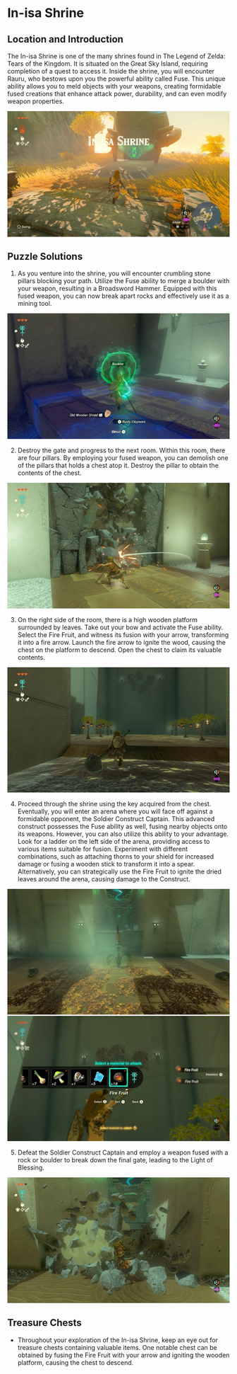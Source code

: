 # In-isa Shrine

## Location and Introduction
The In-isa Shrine is one of the many shrines found in The Legend of Zelda: Tears of the Kingdom. It is situated on the Great Sky Island, requiring completion of a quest to access it. Inside the shrine, you will encounter Rauru, who bestows upon you the powerful ability called Fuse. This unique ability allows you to meld objects with your weapons, creating formidable fused creations that enhance attack power, durability, and can even modify weapon properties.

![](../images/in-isa-00.jpg)

## Puzzle Solutions
1. As you venture into the shrine, you will encounter crumbling stone pillars blocking your path. Utilize the Fuse ability to merge a boulder with your weapon, resulting in a Broadsword Hammer. Equipped with this fused weapon, you can now break apart rocks and effectively use it as a mining tool.

![](../images/in-isa-01.jpg)

2. Destroy the gate and progress to the next room. Within this room, there are four pillars. By employing your fused weapon, you can demolish one of the pillars that holds a chest atop it. Destroy the pillar to obtain the contents of the chest.

![](../images/in-isa-02.jpg)

3. On the right side of the room, there is a high wooden platform surrounded by leaves. Take out your bow and activate the Fuse ability. Select the Fire Fruit, and witness its fusion with your arrow, transforming it into a fire arrow. Launch the fire arrow to ignite the wood, causing the chest on the platform to descend. Open the chest to claim its valuable contents.

![](../images/in-isa-03.jpg)

4. Proceed through the shrine using the key acquired from the chest. Eventually, you will enter an arena where you will face off against a formidable opponent, the Soldier Construct Captain. This advanced construct possesses the Fuse ability as well, fusing nearby objects onto its weapons. However, you can also utilize this ability to your advantage. Look for a ladder on the left side of the arena, providing access to various items suitable for fusion. Experiment with different combinations, such as attaching thorns to your shield for increased damage or fusing a wooden stick to transform it into a spear. Alternatively, you can strategically use the Fire Fruit to ignite the dried leaves around the arena, causing damage to the Construct.

![](../images/in-isa-06.jpg)
![](../images/in-isa-05.jpg)

5. Defeat the Soldier Construct Captain and employ a weapon fused with a rock or boulder to break down the final gate, leading to the Light of Blessing.

![](../images/in-isa-07.jpg)

## Treasure Chests
- Throughout your exploration of the In-isa Shrine, keep an eye out for treasure chests containing valuable items. One notable chest can be obtained by fusing the Fire Fruit with your arrow and igniting the wooden platform, causing the chest to descend.
